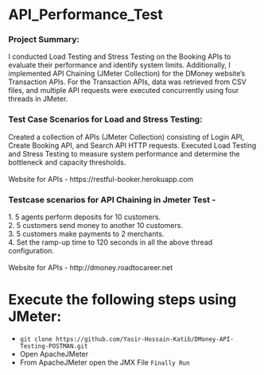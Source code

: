 <h1>API_Performance_Test</h1>


<h3>Project Summary:</h3> 
I conducted Load Testing and Stress Testing on the Booking APIs to evaluate their performance and identify system limits. Additionally, I implemented API Chaining (JMeter Collection) for the DMoney website’s Transaction APIs. For the Transaction APIs, data was retrieved from CSV files, and multiple API requests were executed concurrently using four threads in JMeter.

<h3>Test Case Scenarios for Load and Stress Testing:</h3>
Created a collection of APIs (JMeter Collection) consisting of Login API, Create Booking API, and Search API HTTP requests.
Executed Load Testing and Stress Testing to measure system performance and determine the bottleneck and capacity thresholds.<br>
<br>
Website for APIs - https://restful-booker.herokuapp.com

<h3>Testcase scenarios for API Chaining in Jmeter Test -</h3>
1. 5 agents perform deposits for 10 customers.<br>
2. 5 customers send money to another 10 customers.<br>
3. 5 customers make payments to 2 merchants.<br>
4. Set the ramp-up time to 120 seconds in all the above thread configuration.<br>
<br>
Website for APIs - http://dmoney.roadtocareer.net



# Execute the following steps using JMeter:
   
  -  ``` git clone https://github.com/Yasir-Hossain-Katib/DMoney-API-Testing-POSTMAN.git ```<br>
  - Open ApacheJMeter<br>
  - From ApacheJMeter open the JMX File 
       ``` Finally Run ```


